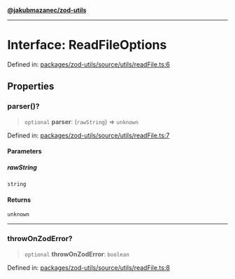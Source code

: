 [**@jakubmazanec/zod-utils**](../README.md)

---

# Interface: ReadFileOptions

Defined in:
[packages/zod-utils/source/utils/readFile.ts:6](https://github.com/jakubmazanec/tools/blob/c36a857a499e2c0c4f38fc4405cb987b357adf10/packages/zod-utils/source/utils/readFile.ts#L6)

## Properties

### parser()?

> `optional` **parser**: (`rawString`) => `unknown`

Defined in:
[packages/zod-utils/source/utils/readFile.ts:7](https://github.com/jakubmazanec/tools/blob/c36a857a499e2c0c4f38fc4405cb987b357adf10/packages/zod-utils/source/utils/readFile.ts#L7)

#### Parameters

##### rawString

`string`

#### Returns

`unknown`

---

### throwOnZodError?

> `optional` **throwOnZodError**: `boolean`

Defined in:
[packages/zod-utils/source/utils/readFile.ts:8](https://github.com/jakubmazanec/tools/blob/c36a857a499e2c0c4f38fc4405cb987b357adf10/packages/zod-utils/source/utils/readFile.ts#L8)
